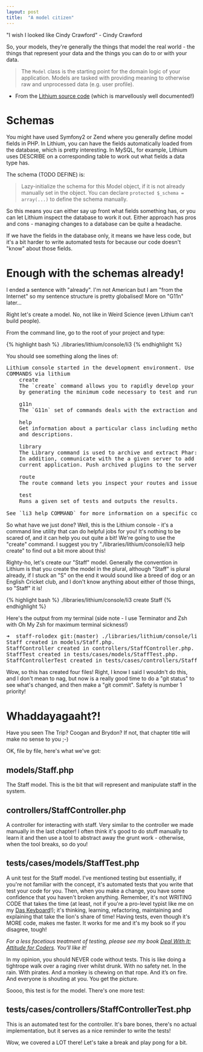 ```yaml
---
layout: post
title:  "A model citizen"
---
```


"I wish I looked like Cindy Crawford" - Cindy Crawford

So, your models, they're generally the things that model the real world - the things that represent your data and the things you can do to or with your data.

> The `Model` class is the starting point for the domain logic of your application.
> Models are tasked with providing meaning to otherwise raw and unprocessed data (e.g.
> user profile).

- From the [Lithium source code](https://github.com/UnionOfRAD/lithium/blob/master/data/Model.php) (which is marvellously well documented!)

# Schemas

You might have used Symfony2 or Zend where you generally define model fields in PHP. In Lithium, you can have the fields automatically loaded from the database, which is pretty interesting. In MySQL, for example, Lithium uses DESCRIBE on a corresponding table to work out what fields a data type has.

The schema (TODO DEFINE) is:

> Lazy-initialize the schema for this Model object, if it is not already manually set in the
> object. You can declare `protected $_schema = array(...)` to define the schema manually.

So this means you can either say up front what fields something has, or you can let Lithium inspect the database to work it out. Either approach has pros and cons - managing changes to a database can be quite a headache.

If we have the fields in the database only, it means we have less code, but it's a bit harder to write automated tests for because our code doesn't "know" about those fields.

# Enough with the schemas already!

I ended a sentence with "already". I'm not American but I am "from the Internet" so my sentence structure is pretty globalised! More on "G11n" later...

Right let's create a model. No, not like in Weird Science (even Lithium can't build people).

From the command line, go to the root of your project and type:

{% highlight bash %}
./libraries/lithium/console/li3
{% endhighlight %}

You should see something along the lines of:

<pre>
Lithium console started in the development environment. Use the --env=environment key to alter this.
COMMANDS via lithium
    create
    The `create` command allows you to rapidly develop your models, views, controllers, and tests
    by generating the minimum code necessary to test and run your application.

    g11n
    The `G11n` set of commands deals with the extraction and merging of message templates.

    help
    Get information about a particular class including methods, properties,
    and descriptions.

    library
    The Library command is used to archive and extract Phar::GZ archives. Requires zlib extension.
    In addition, communicate with the a given server to add plugins and extensions to the
    current application. Push archived plugins to the server.

    route
    The route command lets you inspect your routes and issue requests against the router.

    test
    Runs a given set of tests and outputs the results.

See `li3 help COMMAND` for more information on a specific command.
</pre>

So what have we just done? Well, this is the Lithium console - it's a command line utility that can do helpful jobs for you! It's nothing to be scared of, and it can help you out quite a bit! We're going to use the "create" command. I suggest you try "./libraries/lithium/console/li3 help create" to find out a bit more about this!

Righty-ho, let's create our "Staff" model. Generally the convention in Lithium is that you create the model in the plural, although "Staff" is plural already, if I stuck an "S" on the end it would sound like a breed of dog or an English Cricket club, and I don't know anything about either of those things, so "Staff" it is!

{% highlight bash %}
./libraries/lithium/console/li3 create Staff
{% endhighlight %}

Here's the output from my terminal (side note - I use Terminator and Zsh with Oh My Zsh for maximum terminal sickness!)

<pre>
➜  staff-rolodex git:(master) ./libraries/lithium/console/li3 create Staff
Staff created in models/Staff.php.
StaffController created in controllers/StaffController.php.
StaffTest created in tests/cases/models/StaffTest.php.
StaffControllerTest created in tests/cases/controllers/StaffControllerTest.php.
</pre>

Wow, so this has created four files! Right, I know I said I wouldn't do this, and I don't mean to nag, but now is a really good time to do a "git status" to see what's changed, and then make a "git commit". Safety is number 1 priority!

# Whaddayagaaht?!

Have you seen The Trip? Coogan and Brydon? If not, that chapter title will make no sense to you ;-)

OK, file by file, here's what we've got:

## models/Staff.php

The Staff model. This is the bit that will represent and manipulate staff in the system.

## controllers/StaffController.php

A controller for interacting with staff. Very similar to the controller we made manually in the last chapter! I often think it's good to do stuff manually to learn it and then use a tool to abstract away the grunt work - otherwise, when the tool breaks, so do you!

## tests/cases/models/StaffTest.php

A unit test for the Staff model. I've mentioned testing but essentially, if you're not familiar with the concept, it's automated tests that you write that test your code for you. Then, when you make a change, you have some confidence that you haven't broken anything. Remember, it's not WRITING CODE that takes the time (at least, not if you're a pro-level typist like me on my [Das Keyboard](http://shop.daskeyboard.com/)!); it's thinking, learning, refactoring, maintaining and explaining that take the lion's share of time! Having tests, even though it's MORE code, makes me faster. It works for me and it's my book so if you disagree, tough!

_For a less facetious treatment of testing, please see my book [Deal With It: Attitude for Coders](https://leanpub.com/dealwithit/). You'll like it!_

In my opinion, you should NEVER code without tests. This is like doing a tightrope walk over a raging river whilst drunk. With no safety net. In the rain. With pirates. And a monkey is chewing on that rope. And it’s on fire. And everyone is shouting at you. You get the picture.

Soooo, this test is for the model. There's one more test:

## tests/cases/controllers/StaffControllerTest.php

This is an automated test for the controller. It's bare bones, there's no actual implementation, but it serves as a nice reminder to write the tests!

Wow, we covered a LOT there! Let's take a break and play pong for a bit.